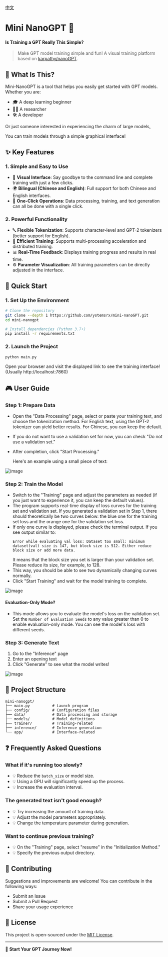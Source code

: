 [中文](README.zh.md)

# Mini NanoGPT 🚀

#### Is Training a GPT Really This Simple?

> Make GPT model training simple and fun! A visual training platform based on [karpathy/nanoGPT](https://github.com/karpathy/nanoGPT).

## 📖 What Is This?

Mini-NanoGPT is a tool that helps you easily get started with GPT models. Whether you are:
- 🎓 A deep learning beginner
- 👨‍🔬 A researcher
- 🛠️ A developer

Or just someone interested in experiencing the charm of large models,

You can train models through a simple graphical interface!

## ✨ Key Features

### 1. Simple and Easy to Use
- 📱 **Visual Interface**: Say goodbye to the command line and complete training with just a few clicks.
- 🌍 **Bilingual (Chinese and English)**: Full support for both Chinese and English interfaces.
- 🎯 **One-Click Operations**: Data processing, training, and text generation can all be done with a single click.

### 2. Powerful Functionality
- 🔤 **Flexible Tokenization**: Supports character-level and GPT-2 tokenizers (better support for English).
- 🚄 **Efficient Training**: Supports multi-processing acceleration and distributed training.
- 📊 **Real-Time Feedback**: Displays training progress and results in real time.
- ⚙️ **Parameter Visualization**: All training parameters can be directly adjusted in the interface.

## 🚀 Quick Start

### 1. Set Up the Environment
```bash
# Clone the repository
git clone --depth 1 https://github.com/ystemsrx/mini-nanoGPT.git
cd mini-nanogpt

# Install dependencies (Python 3.7+)
pip install -r requirements.txt
```

### 2. Launch the Project
```bash
python main.py
```
Open your browser and visit the displayed link to see the training interface! (Usually http://localhost:7860)

## 🎮 User Guide

### Step 1: Prepare Data
- Open the "Data Processing" page, select or paste your training text, and choose the tokenization method. For English text, using the GPT-2 tokenizer can yield better results. For Chinese, you can keep the default.
- If you do not want to use a validation set for now, you can check "Do not use a validation set."
- After completion, click "Start Processing."
  
  Here's an example using a small piece of text:
  
![image](https://github.com/user-attachments/assets/667d1fb4-9f9a-4d3a-8574-894be7c71bc6)


### Step 2: Train the Model
- Switch to the "Training" page and adjust the parameters as needed (if you just want to experience it, you can keep the default values).
- The program supports real-time display of loss curves for the training set and validation set. If you generated a validation set in Step 1, there should theoretically be two curves below: the blue one for the training set loss and the orange one for the validation set loss.
- If only one curve is displayed, please check the terminal output. If you see output similar to:
  ```
  Error while evaluating val loss: Dataset too small: minimum dataset(val) size is 147, but block size is 512. Either reduce block size or add more data.
  ```
  It means that the block size you set is larger than your validation set. Please reduce its size, for example, to 128.
- This way, you should be able to see two dynamically changing curves normally.
- Click "Start Training" and wait for the model training to complete.
  
![image](https://github.com/user-attachments/assets/61b1f55e-5a9e-45e4-af9e-0c58f8a2be7e)


#### Evaluation-Only Mode?
- This mode allows you to evaluate the model's loss on the validation set. Set the `Number of Evaluation Seeds` to any value greater than 0 to enable evaluation-only mode. You can see the model's loss with different seeds.

### Step 3: Generate Text
1. Go to the "Inference" page
2. Enter an opening text
3. Click "Generate" to see what the model writes!

![image](https://github.com/user-attachments/assets/dcebc48a-69c2-4008-b6b4-3fec060a75fb)


## 📁 Project Structure
```
mini-nanogpt/
├── main.py          # Launch program
├── config/          # Configuration files
├── data/            # Data processing and storage
├── models/          # Model definitions
├── trainer/         # Training-related
├── inference/       # Inference generation
└── app/             # Interface-related
```

## ❓ Frequently Asked Questions

### What if it's running too slowly?
- 💡 Reduce the `batch_size` or model size.
- 💡 Using a GPU will significantly speed up the process.
- 💡 Increase the evaluation interval.

### The generated text isn't good enough?
- 💡 Try increasing the amount of training data.
- 💡 Adjust the model parameters appropriately.
- 💡 Change the temperature parameter during generation.

### Want to continue previous training?
- 💡 On the "Training" page, select "resume" in the "Initialization Method."
- 💡 Specify the previous output directory.

## 🤝 Contributing
Suggestions and improvements are welcome! You can contribute in the following ways:
- Submit an Issue
- Submit a Pull Request
- Share your usage experience

## 📝 License
This project is open-sourced under the [MIT License](LICENSE).

---

🎉 **Start Your GPT Journey Now!**
